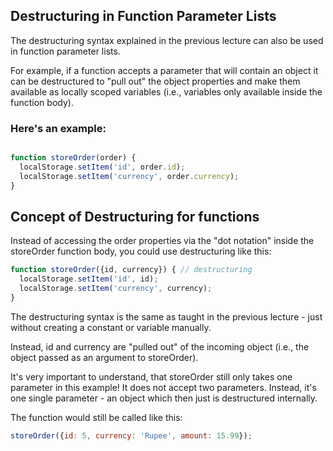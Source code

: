 ## Destructuring in Function Parameter Lists
<p>The destructuring syntax explained in the previous lecture can also be used in function parameter lists.</p>

For example, if a function accepts a parameter that will contain an object it can be destructured to "pull out" the object properties and make them available as locally scoped variables (i.e., variables only available inside the function body).

### Here's an example:

```javascript 

function storeOrder(order) {
  localStorage.setItem('id', order.id);
  localStorage.setItem('currency', order.currency);
}
```
## Concept of Destructuring for functions
Instead of accessing the order properties via the "dot notation" inside the storeOrder function body, you could use destructuring like this:

```javascript
function storeOrder({id, currency}) { // destructuring
  localStorage.setItem('id', id);
  localStorage.setItem('currency', currency);
}
```
The destructuring syntax is the same as taught in the previous lecture - just without creating a constant or variable manually.

Instead, id and currency are "pulled out" of the incoming object (i.e., the object passed as an argument to storeOrder).

It's very important to understand, that storeOrder still only takes one parameter in this example! It does not accept two parameters. Instead, it's one single parameter - an object which then just is destructured internally.

The function would still be called like this:

```javascript
storeOrder({id: 5, currency: 'Rupee', amount: 15.99}); 
```